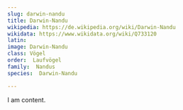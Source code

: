 ```yaml
---
slug: darwin-nandu
title: Darwin-Nandu
wikipedia: https://de.wikipedia.org/wiki/Darwin-Nandu
wikidata: https://www.wikidata.org/wiki/Q733120
latin:
image: Darwin-Nandu
class: Vögel
order:  Laufvögel
family:  Nandus
species:  Darwin-Nandu

---
```


I am content.
